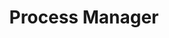 ---
title: Process Manager
excerpt: The ProcessManagerService manages processes like video streaming.
deprecated: false
hidden: false
metadata:
  robots: index
---